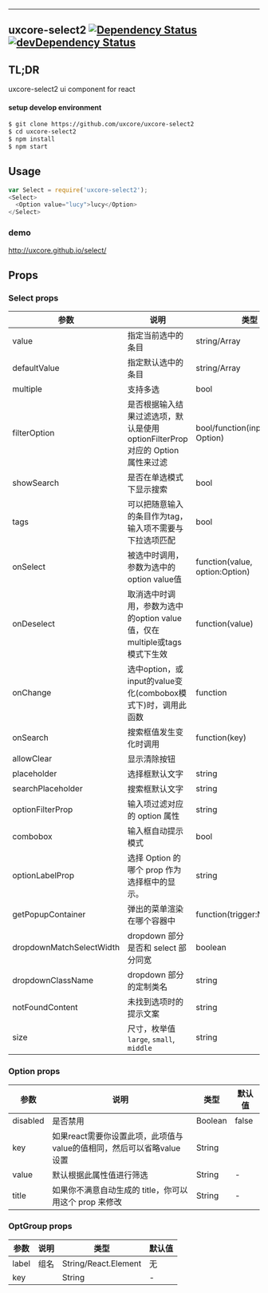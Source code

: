---

## uxcore-select2 [![Dependency Status](http://img.shields.io/david/uxcore/uxcore-select2.svg?style=flat-square)](https://david-dm.org/uxcore/uxcore-select2) [![devDependency Status](http://img.shields.io/david/dev/uxcore/uxcore-select2.svg?style=flat-square)](https://david-dm.org/uxcore/uxcore-select2#info=devDependencies) 

## TL;DR

uxcore-select2 ui component for react

#### setup develop environment

```sh
$ git clone https://github.com/uxcore/uxcore-select2
$ cd uxcore-select2
$ npm install
$ npm start
```

## Usage

```javascript
var Select = require('uxcore-select2');
<Select>
  <Option value="lucy">lucy</Option>
</Select>
```

### demo
http://uxcore.github.io/select/

## Props

### Select props

|参数|说明|类型|默认值|
|---|----|---|------|
|value | 指定当前选中的条目 | string/Array | 无 |
|defaultValue | 指定默认选中的条目 | string/Array | 无 |
|multiple | 支持多选 | bool  | false |
|filterOption | 是否根据输入结果过滤选项，默认是使用 optionFilterProp 对应的 Option 属性来过滤  | bool/function(inputValue, Option) | true |
|showSearch | 是否在单选模式下显示搜索 | bool | true |
|tags | 可以把随意输入的条目作为tag，输入项不需要与下拉选项匹配 | bool | false |
|onSelect | 被选中时调用，参数为选中的option value值 | function(value, option:Option) | 无 |
|onDeselect | 取消选中时调用，参数为选中的option value值，仅在multiple或tags模式下生效 | function(value) | 无 |
|onChange | 选中option，或input的value变化(combobox模式下)时，调用此函数 | function | 无 |
|onSearch | 搜索框值发生变化时调用 | function(key) | noop |
|allowClear | 显示清除按钮 |  | false |
|placeholder | 选择框默认文字 | string | 无 |
|searchPlaceholder | 搜索框默认文字 | string | 无 |
|optionFilterProp | 输入项过滤对应的 option 属性 | string | value |
|combobox | 输入框自动提示模式 | bool | false |
|optionLabelProp| 选择 Option 的哪个 prop 作为选择框中的显示。| string | 'children' |
|getPopupContainer| 弹出的菜单渲染在哪个容器中 | function(trigger:Node):Node | function(){return document.body;}|
|dropdownMatchSelectWidth|dropdown 部分是否和 select 部分同宽| boolean | true |
|dropdownClassName | dropdown 部分的定制类名 | string | - |
|notFoundContent   | 未找到选项时的提示文案   | string | not found |
|size | 尺寸，枚举值 `large`, `small`, `middle` | string | large |


### Option props
|参数|说明|类型|默认值|
|---|----|---|------|
|disabled | 是否禁用 | Boolean | false |
|key | 如果react需要你设置此项，此项值与value的值相同，然后可以省略value设置 | String | |
|value | 默认根据此属性值进行筛选 | String | - |
|title | 如果你不满意自动生成的 title，你可以用这个 prop 来修改 | String | - |

### OptGroup props
|参数|说明|类型|默认值|
|---|----|---|------|
|label | 组名 | String/React.Element | 无 |
|key |  | String | - |
